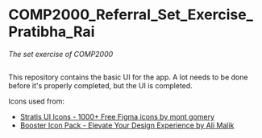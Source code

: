 # COMP2000_Referral_Set_Exercise_Pratibha_Rai
_The set exercise of COMP2000_

##
This repository contains the basic UI for the app.
A lot needs to be done before it's properly completed, but the UI is completed.

Icons used from:
- [Stratis UI Icons - 1000+ Free Figma icons by mont gomery](https://www.figma.com/community/file/1177180791780461401)<br/>
- [Booster Icon Pack - Elevate Your Design Experience by Ali Malik](https://www.figma.com/community/file/1333752210972937674)
